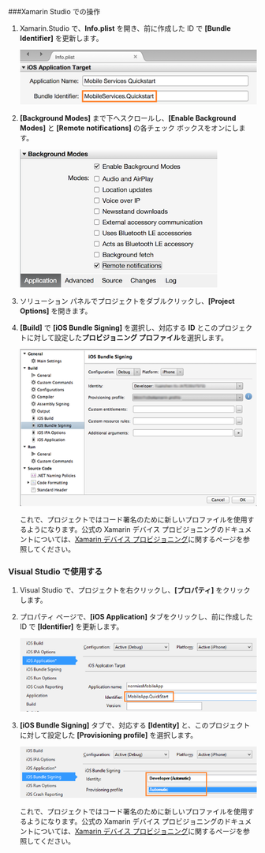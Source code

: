 ###Xamarin Studio での操作

1. Xamarin.Studio で、**Info.plist** を開き、前に作成した ID で **[Bundle Identifier]** を更新します。

    ![](./media/app-service-mobile-xamarin-ios-configure-project/mobile-services-ios-push-21.png)

2. **[Background Modes]** まで下へスクロールし、**[Enable Background Modes]** と **[Remote notifications]** の各チェック ボックスをオンにします。

    ![](./media/app-service-mobile-xamarin-ios-configure-project/mobile-services-ios-push-22.png)

3. ソリューション パネルでプロジェクトをダブルクリックし、**[Project Options]** を開きます。

4.  **[Build]** で **[iOS Bundle Signing]** を選択し、対応する **ID** とこのプロジェクトに対して設定した**プロビジョニング プロファイル**を選択します。

    ![](./media/app-service-mobile-xamarin-ios-configure-project/mobile-services-ios-push-20.png)

    これで、プロジェクトではコード署名のために新しいプロファイルを使用するようになります。公式の Xamarin デバイス プロビジョニングのドキュメントについては、[Xamarin デバイス プロビジョニング]に関するページを参照してください。

### Visual Studio で使用する

1. Visual Studio で、プロジェクトを右クリックし、**[プロパティ]** をクリックします。

3. プロパティ ページで、**[iOS Application]** タブをクリックし、前に作成した ID で **[Identifier]** を更新します。

    ![](./media/app-service-mobile-xamarin-ios-configure-project/mobile-services-ios-push-23.png)

4. **[iOS Bundle Signing]** タブで、対応する **[Identity]** と、このプロジェクトに対して設定した **[Provisioning profile]** を選択します。

    ![](./media/app-service-mobile-xamarin-ios-configure-project/mobile-services-ios-push-24.png)

    これで、プロジェクトではコード署名のために新しいプロファイルを使用するようになります。公式の Xamarin デバイス プロビジョニングのドキュメントについては、[Xamarin デバイス プロビジョニング]に関するページを参照してください。


[Xamarin デバイス プロビジョニング]: http://developer.xamarin.com/guides/ios/getting_started/installation/device_provisioning/

<!---HONumber=Oct15_HO3-->